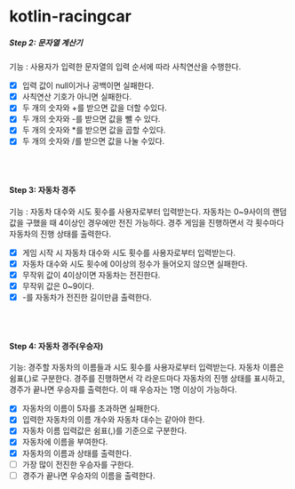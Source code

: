 # kotlin-racingcar

##### Step 2: 문자열 계산기

기능 : 사용자가 입력한 문자열의 입력 순서에 따라 사칙연산을 수행한다.

- [X] 입력 값이 null이거나 공백이면 실패한다.
- [X] 사칙연산 기호가 아니면 실패한다.
- [X] 두 개의 숫자와 +를 받으면 값을 더할 수있다.
- [X] 두 개의 숫자와 -를 받으면 값을 뺄 수 있다.
- [X] 두 개의 숫자와 *를 받으면 값을 곱할 수있다.
- [X] 두 개의 숫자와 /를 받으면 값을 나눌 수있다.

<br/>
<br/>

#### Step 3: 자동차 경주

기능 : 자동차 대수와 시도 횟수를 사용자로부터 입력받는다. 자동차는 0~9사이의 랜덤값을 구했을 때
4이상인 경우에만 전진 가능하다. 경주 게임을 진행하면서 각 횟수마다 자동차의 진행 상태를 출력한다.

- [X] 게임 시작 시 자동차 대수와 시도 횟수를 사용자로부터 입력받는다.
- [X] 자동차 대수와 시도 횟수에 0이상의 정수가 들어오지 않으면 실패한다.
- [X] 무작위 값이 4이상이면 자동차는 전진한다.
- [X] 무작위 값은 0~9이다.
- [X] \-를 자동차가 전진한 길이만큼 출력한다.

<br/>
<br/>

#### Step 4: 자동차 경주(우승자)

기능: 경주할 자동차의 이름들과 시도 횟수를 사용자로부터 입력받는다. 자동차 이름은 쉼표(,)로 구분한다.
경주를 진행하면서 각 라운드마다 자동차의 진행 상태를 표시하고, 경주가 끝나면 우승자를 출력한다.
이 때 우승자는 1명 이상이 가능하다.

- [X] 자동차의 이름이 5자를 초과하면 실패한다.
- [X] 입력한 자동차의 이름 개수와 자동차 대수는 같아야 한다.
- [X] 자동차 이름 입력값은 쉼표(,)를 기준으로 구분한다.
- [X] 자동차에 이름을 부여한다.
- [X] 자동차의 이름과 상태를 출력한다.
- [ ] 가장 많이 전진한 우승자를 구한다.
- [ ] 경주가 끝나면 우승자의 이름을 출력한다.
